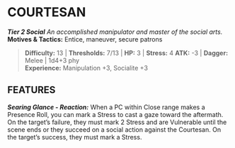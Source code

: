 ﻿---
tags:
  - Adversary
  - Creature
  - Statblock

name: 'COURTESAN'
tier: 2
type: Social
description: 'An accomplished manipulator and master of the social arts.'
motives_and_tactics: 'Entice, maneuver, secure patrons'
difficulty: '13'
thresholds: '7/13'
hp: '3'
stress: '4'
atk: '-3'
attack: 'Dagger'
range: 'Melee'
damage: '1d4+3 phy'
experience:
  - 'Manipulation +3, Socialite +3'
feats:
- name: 'Searing Glance'
  type: 'Reaction'
  text: 'When a PC within Close range makes a Presence Roll, you can mark a Stress to cast a gaze toward the aftermath. On the target’s failure, they must mark 2 Stress and are Vulnerable until the scene ends or they succeed on a social action against the Courtesan. On the target’s success, they must mark a Stress.'
layout: Daggerheart Adversary
source: srd-adversary
statblock: true
---

# COURTESAN

***Tier 2 Social***
*An accomplished manipulator and master of the social arts.*
**Motives & Tactics:** Entice, maneuver, secure patrons

> **Difficulty:** 13 | **Thresholds:** 7/13 | **HP:** 3 | **Stress:** 4
> **ATK:** -3 | **Dagger:** Melee | 1d4+3 phy  
> **Experience:** Manipulation +3, Socialite +3

## FEATURES

***Searing Glance - Reaction:*** When a PC within Close range makes a Presence Roll, you can mark a Stress to cast a gaze toward the aftermath. On the target’s failure, they must mark 2 Stress and are Vulnerable until the scene ends or they succeed on a social action against the Courtesan. On the target’s success, they must mark a Stress.
